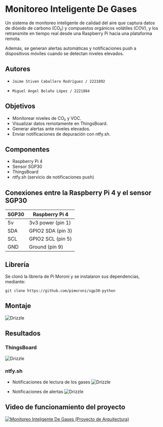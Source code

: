 # Monitoreo Inteligente De Gases
Un sistema de monitoreo inteligente de calidad del aire que captura datos de dióxido de carbono (CO₂) y compuestos orgánicos volátiles (COV), y los retransmite en tiempo real desde una Raspberry Pi hacia una plataforma remota. 

Además, se generan alertas automáticas y notificaciones push a dispositivos móviles cuando se detectan niveles elevados.

## Autores
-     Jaime Stiven Caballero Rodríguez / 2221892
-     Miguel Angel Bolaño López / 2221884

## Objetivos
 - Monitorear niveles de CO₂ y VOC.
 - Visualizar datos remotamente en ThingsBoard.
 - Generar alertas ante niveles elevados.
 - Enviar notificaciones de depuración con ntfy.sh.

## Componentes
- Raspberry Pi 4
- Sensor SGP30
- ThingsBoard
- ntfy.sh (servicio de notificaciones push)

## Conexiones entre la Raspberry Pi 4 y el sensor SGP30
| SGP30        | Raspberry Pi 4                   |
|--------------|----------------------------------|
| 5v           | 3v3 power (pin 1)                |
| SDA          | GPIO2 SDA (pin 3)                |
| SCL          | GPIO2 SCL (pin 5)                |
| GND          | Ground (pin 9)                   |

## Librería
Se clonó la librería de Pi Moroni y se instalaron sus dependencias, mediante:
```
git clone https://github.com/pimoroni/sgp30-python
```

## Montaje
![Drizzle](media/image2.jpg)

## Resultados
### ThingsBoard
![Drizzle](media/graf.jpg)

### ntfy.sh
- Notificaciones de lectura de los gases
![Drizzle](media/not2.jpg)

- Notificaciones de alertas
![Drizzle](media/not1.jpg)

## Video de funcionamiento del proyecto
[![Monitoreo Inteligente De Gases (Proyecto de Arquitectura)](https://img.youtube.com/vi/MM3IGMTiQrE/0.jpg)](https://www.youtube.com/watch?v=MM3IGMTiQrE)

